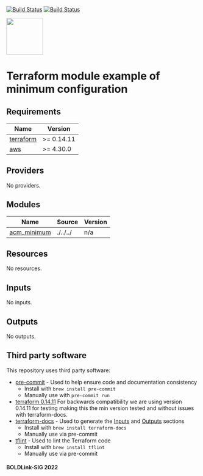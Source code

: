 [![Build Status](https://github.com/boldlink/terraform-aws-acm/actions/workflows/pre-commit.yml/badge.svg)](https://github.com/boldlink/terraform-aws-acm/actions)
[![Build Status](https://github.com/boldlink/terraform-aws-acm/actions/workflows/checkov.yml/badge.svg)](https://github.com/boldlink/terraform-aws-acm/actions)

[<img src="https://avatars.githubusercontent.com/u/25388280?s=200&v=4" width="96"/>](https://boldlink.io)

# Terraform module example of minimum configuration


<!-- BEGINNING OF PRE-COMMIT-TERRAFORM DOCS HOOK -->
## Requirements

| Name | Version |
|------|---------|
| <a name="requirement_terraform"></a> [terraform](#requirement\_terraform) | >= 0.14.11 |
| <a name="requirement_aws"></a> [aws](#requirement\_aws) | >= 4.30.0 |

## Providers

No providers.

## Modules

| Name | Source | Version |
|------|--------|---------|
| <a name="module_acm_minimum"></a> [acm\_minimum](#module\_acm\_minimum) | ./../../ | n/a |

## Resources

No resources.

## Inputs

No inputs.

## Outputs

No outputs.
<!-- END OF PRE-COMMIT-TERRAFORM DOCS HOOK -->

## Third party software
This repository uses third party software:
* [pre-commit](https://pre-commit.com/) - Used to help ensure code and documentation consistency
  * Install with `brew install pre-commit`
  * Manually use with `pre-commit run`
* [terraform 0.14.11](https://releases.hashicorp.com/terraform/0.14.11/) For backwards compatibility we are using version 0.14.11 for testing making this the min version tested and without issues with terraform-docs.
* [terraform-docs](https://github.com/segmentio/terraform-docs) - Used to generate the [Inputs](#Inputs) and [Outputs](#Outputs) sections
  * Install with `brew install terraform-docs`
  * Manually use via pre-commit
* [tflint](https://github.com/terraform-linters/tflint) - Used to lint the Terraform code
  * Install with `brew install tflint`
  * Manually use via pre-commit

#### BOLDLink-SIG 2022
